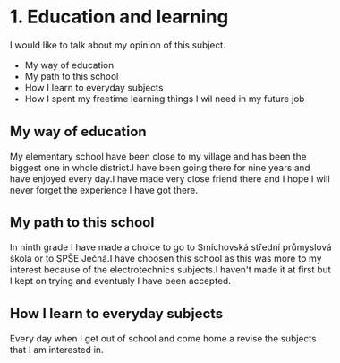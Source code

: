 
<style type="text/css">
body{
    font-size: 12pt;
}
</style>

# 1. Education and learning
I would like to talk about my opinion of this subject.

-  My way of education
-  My path to this school
-  How I learn to everyday subjects
-  How I spent my freetime learning things I wil need in my future job


## My way of education
My elementary school have been close to my village and has been the biggest one in whole district.I have been going there for nine years and have enjoyed every day.I have made very close friend there and I hope I will never forget the experience I have got there.

## My path to this school
In ninth grade I have made a choice to go to Smíchovská střední průmyslová škola or to SPŠE Ječná.I have choosen this school as this was more to my interest because of the electrotechnics subjects.I haven't made it at first but I kept on trying and eventualy I have been accepted.

## How I learn to everyday subjects
Every day when I get out of school and come home a revise the subjects that I am interested in.